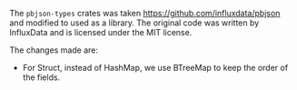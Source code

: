 The `pbjson-types` crates was taken https://github.com/influxdata/pbjson and modified to used as a library. The original code was written by InfluxData and is licensed under the MIT license.

The changes made are: 

- For Struct, instead of HashMap, we use BTreeMap to keep the order of the fields.